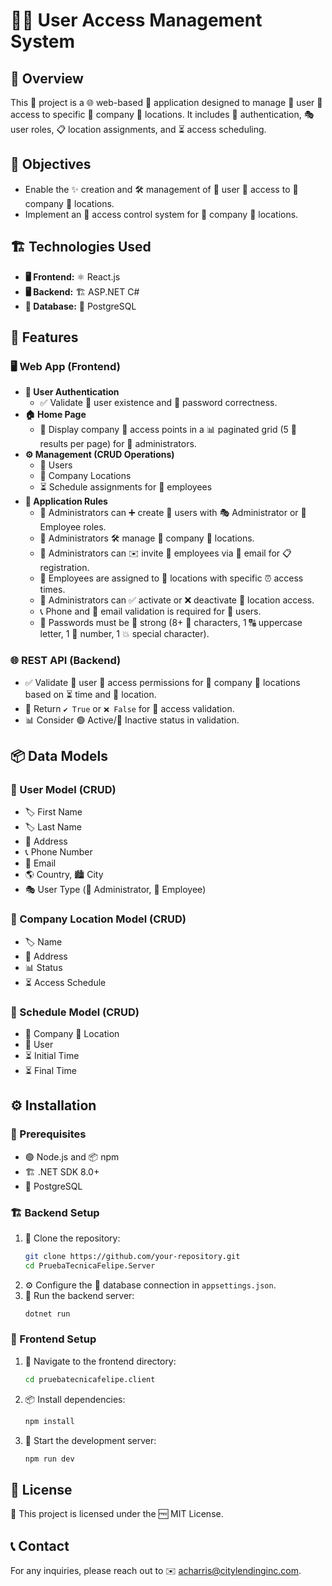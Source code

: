 # 🔑🏢 User Access Management System

## 📝 Overview
This 📌 project is a 🌐 web-based 📲 application designed to manage 👥 user 🔑 access to specific 🏢 company 📍 locations. It includes 🔐 authentication, 🎭 user roles, 📋 location assignments, and ⏳ access scheduling.

## 🎯 Objectives
- Enable the ✨ creation and 🛠️ management of 👥 user 🔑 access to 🏢 company 📍 locations.
- Implement an 🚪 access control system for 🏢 company 📍 locations.

## 🏗️ Technologies Used
- **🖥️ Frontend:** ⚛️ React.js
- **🖥️ Backend:** 🏗️ ASP.NET C#
- **💾 Database:** 🐘 PostgreSQL

## 🚀 Features
### 🖥️ Web App (Frontend)
- **🔐 User Authentication**
    - ✅ Validate 👥 user existence and 🔑 password correctness.
- **🏠 Home Page**
    - 🏢 Display company 📍 access points in a 📊 paginated grid (5 📄 results per page) for 👑 administrators.
- **⚙️ Management (CRUD Operations)**
    - 👥 Users
    - 🏢 Company Locations
    - ⏳ Schedule assignments for 👷 employees
- **📜 Application Rules**
    - 👑 Administrators can ➕ create 👥 users with 🎭 Administrator or 👷 Employee roles.
    - 👑 Administrators 🛠️ manage 🏢 company 📍 locations.
    - 👑 Administrators can ✉️ invite 👷 employees via 📧 email for 📋 registration.
    - 👷 Employees are assigned to 📍 locations with specific ⏰ access times.
    - 👑 Administrators can ✅ activate or ❌ deactivate 📍 location access.
    - 📞 Phone and 📧 email validation is required for 👥 users.
    - 🔑 Passwords must be 💪 strong (8+ 🔢 characters, 1 🔠 uppercase letter, 1 🔢 number, 1 💥 special character).

### 🌐 REST API (Backend)
- ✅ Validate 👥 user 🔑 access permissions for 🏢 company 📍 locations based on ⏳ time and 📍 location.
- 🔄 Return `✔️ True` or `❌ False` for 🔑 access validation.
- 📊 Consider 🟢 Active/🔴 Inactive status in validation.

## 📦 Data Models
### 👥 User Model (CRUD)
- 🏷️ First Name
- 🏷️ Last Name
- 📍 Address
- 📞 Phone Number
- 📧 Email
- 🌎 Country, 🏙️ City
- 🎭 User Type (👑 Administrator, 👷 Employee)

### 🏢 Company Location Model (CRUD)
- 🏷️ Name
- 📍 Address
- 📊 Status
- ⏳ Access Schedule

### 📅 Schedule Model (CRUD)
- 🏢 Company 📍 Location
- 👥 User
- ⏳ Initial Time
- ⏳ Final Time

## ⚙️ Installation
### 🔧 Prerequisites
- 🟢 Node.js and 📦 npm
- 🏗️ .NET SDK 8.0+
- 🐘 PostgreSQL

### 🏗️ Backend Setup
1. 📂 Clone the repository:
   ```sh
   git clone https://github.com/your-repository.git
   cd PruebaTecnicaFelipe.Server
   ```
2. ⚙️ Configure the 💾 database connection in `appsettings.json`. 
3. 🚀 Run the backend server:
   ```sh
   dotnet run
   ```

### 🎨 Frontend Setup
1. 📂 Navigate to the frontend directory:
   ```sh
   cd pruebatecnicafelipe.client
   ```
2. 📦 Install dependencies:
   ```sh
   npm install
   ```
3. 🚀 Start the development server:
   ```sh
   npm run dev
   ```

## 📜 License
📄 This project is licensed under the 🆓 MIT License.

## 📞 Contact
For any inquiries, please reach out to ✉️ acharris@citylendinginc.com.





